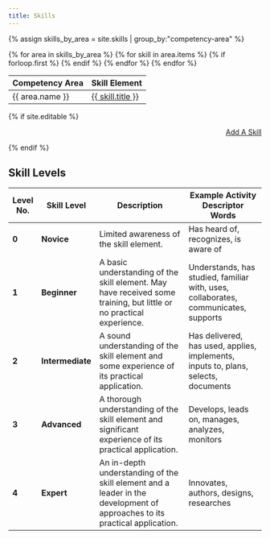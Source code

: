 ```yaml
---
title: Skills
---
```


<style>
tr.area-governance-resourcing-and-management td {
 background-color: lightpink;
}
tr.area-communications-and-advocacy td {
 background-color: lightyellow;
}
tr.area-information-technology td {
 background-color: lightgreen;
}
tr.area-legal-and-social-responsibilities td {
 background-color: lightblue;
}
tr.area-digital-preservation-domain-specific td {
 background-color: #CBC3E3;
}
</style>

{% assign skills_by_area = site.skills | group_by:"competency-area" %}

<table class="table table-bordered border-dark">
  <thead class="table-light border-dark">
    <tr>
      <th>Competency Area</th>
      <th>Skill Element</th>
    </tr>
  </thead>
  <tbody class="table-group-divider">
  {% for area in skills_by_area %}
  {% for skill in area.items %}
    <tr class="area-{{ area.name | slugify }}">
     {% if forloop.first %}
     <td rowspan="{{ forloop.length }}">
      {{ area.name }}
      </td>
      {% endif %}
      <td>
        <a href="{{ skill.url  | relative_url }}">
        {{ skill.title }}
        </a>
      </td>
    </tr>
    {% endfor %}
    {% endfor %}
  </tbody>
</table>

{% if site.editable %}
<p style="text-align: right">
  <a target="_blank" class="btn btn-secondary" href="{{ site.editor_url }}/admin/#/collections/skills/new" role="button">Add A Skill</a>
</p>
{% endif %}



<br>

<h2 id="skill-levels">Skill Levels</h2>

<table class="table table-bordered border-dark">
<colgroup>
<col style="width: 9%">
<col style="width: 18%">
<col style="width: 39%">
<col style="width: 32%">
</colgroup>
<thead class="table-light border-dark">
<tr>
<th>Level No.</th>
<th>Skill Level</th>
<th>Description</th>
<th>Example Activity Descriptor Words</th>
</tr>
</thead>
<tbody class="table-group-divider">
<tr class="odd">
<td><strong>0</strong></td>
<td><strong>Novice</strong></td>
<td>Limited awareness of the skill element.</td>
<td>Has heard of, recognizes, is aware of</td>
</tr>
<tr class="even">
<td><strong>1</strong></td>
<td><strong>Beginner</strong></td>
<td>A basic understanding of the skill element. May have received some training, but little or no practical experience.</td>
<td>Understands, has studied, familiar with, uses, collaborates, communicates, supports</td>
</tr>
<tr class="odd">
<td><strong>2</strong></td>
<td><strong>Intermediate</strong></td>
<td>A sound understanding of the skill element and some experience of its practical application.</td>
<td>Has delivered, has used, applies, implements, inputs to, plans, selects, documents</td>
</tr>
<tr class="even">
<td><strong>3</strong></td>
<td><strong>Advanced</strong></td>
<td>A thorough understanding of the skill element and significant experience of its practical application.</td>
<td>Develops, leads on, manages, analyzes, monitors</td>
</tr>
<tr class="odd">
<td><strong>4</strong></td>
<td><strong>Expert</strong></td>
<td>An in-depth understanding of the skill element and a leader in the development of approaches to its practical application.</td>
<td>Innovates, authors, designs, researches</td>
</tr>
</tbody>
</table>
